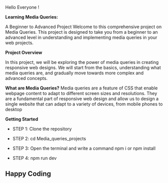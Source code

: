 Hello Everyone !

  
**Learning Media Queries:**
<p>
A Beginner to Advanced Project
Welcome to this comprehensive project on Media Queries. This project is designed to take you from a beginner to an advanced level in understanding and implementing media queries in your web projects.
</p>


**Project Overview**
<p>
  
In this project, we will be exploring the power of media queries in creating responsive web designs. We will start from the basics, understanding what media queries are, and gradually move towards more complex and advanced concepts.

</p>

**What are Media Queries?**
Media queries are a feature of CSS that enable webpage content to adapt to different screen sizes and resolutions. They are a fundamental part of responsive web design and allow us to design a single website that can adapt to a variety of devices, from mobile phones to desktop

**Getting Started**
- STEP 1: Clone the repository

- STEP 2: cd Media_queries_projects
  
- STEP 3: Open the terminal and write a command npm i or npm install
  
- STEP 4: npm run dev

## Happy Coding

